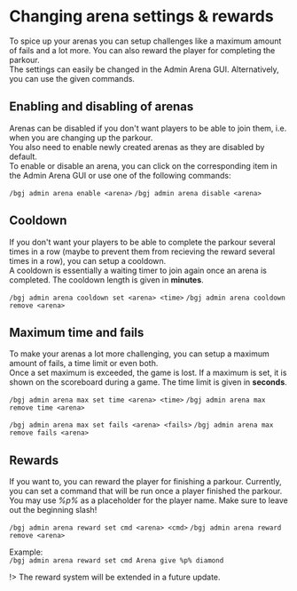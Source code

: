 # Changing arena settings & rewards
To spice up your arenas you can setup challenges like a maximum amount of fails and a lot more. You can also reward the player for completing the parkour.  
The settings can easily be changed in the Admin Arena GUI. Alternatively, you can use the given commands.

## Enabling and disabling of arenas
Arenas can be disabled if you don't want players to be able to join them, i.e. when you are changing up the parkour.  
You also need to enable newly created arenas as they are disabled by default.  
To enable or disable an arena, you can click on the corresponding item in the Admin Arena GUI or use one of the following commands:

`/bgj admin arena enable <arena>`
`/bgj admin arena disable <arena>`

## Cooldown
If you don't want your players to be able to complete the parkour several times in a row (maybe to prevent them from recieving the reward several times in a row), you can setup a cooldown.  
A cooldown is essentially a waiting timer to join again once an arena is completed. The cooldown length is given in **minutes**.

`/bgj admin arena cooldown set <arena> <time>`
`/bgj admin arena cooldown remove <arena>`

## Maximum time and fails
To make your arenas a lot more challenging, you can setup a maximum amount of fails, a time limit or even both.  
Once a set maximum is exceeded, the game is lost. If a maximum is set, it is shown on the scoreboard during a game. The time limit is given in **seconds**.

`/bgj admin arena max set time <arena> <time>`
`/bgj admin arena max remove time <arena>`

`/bgj admin arena max set fails <arena> <fails>`
`/bgj admin arena max remove fails <arena>`

## Rewards
If you want to, you can reward the player for finishing a parkour. Currently, you can set a command that will be run once a player finished the parkour.  
You may use *%p%* as a placeholder for the player name. Make sure to leave out the beginning slash!

`/bgj admin arena reward set cmd <arena> <cmd>`
`/bgj admin arena reward remove <arena>`

Example:  
`/bgj admin arena reward set cmd Arena give %p% diamond`

!> The reward system will be extended in a future update.
